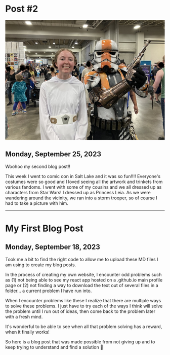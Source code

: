 # Post #2
![Comic Con](../assets/comic-con.jpg)
## Monday, September 25, 2023
Woohoo my second blog post!! 

This week I went to comic con in Salt Lake and it was so fun!!!! Everyone's costumes were so good and I loved seeing all the artwork and trinkets from various fandoms. I went with some of my cousins and we all dressed up as characters from Star Wars! I dressed up as Princess Leia. As we were wandering around the vicinity, we ran into a storm trooper, so of course I had to take a picture with him.

---

# My First Blog Post
## Monday, September 18, 2023
Took me a bit to find the right code to allow me to upload these MD files I am using to create my blog posts.

In the process of creating my own website, I encounter odd problems such as (1) not being able to see my react app hosted on a .github.io main profile page or (2) not finding a way to download the text out of several files in a folder... a current problem I have run into.

When I encounter problems like these I realize that there are multiple ways to solve these problems. I just have to try each of the ways I think will solve the problem until I run out of ideas, then come back to the problem later with a fresh mind.

It's wonderful to be able to see when all that problem solving has a reward, when it finally works!

So here is a blog post that was made possible from not giving up and to keep trying to understand and find a solution 🥳